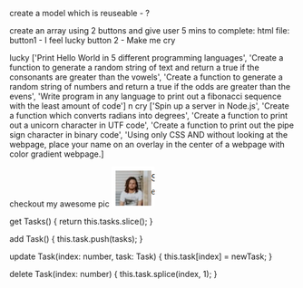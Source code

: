 create a model which is reuseable - ?

create an array using 2 buttons and give user 5 mins to complete:
html file:
button1 - I feel lucky    button 2 - Make me cry

lucky ['Print Hello World in 5 different programming languages', 'Create a function to generate a random string of text and return a true if the consonants are greater than the vowels', 'Create a function to generate a random string of numbers and return a true if the odds are greater than the evens', 'Write program in any language to print out a fibonacci sequence with the least amount of code']
n
cry ['Spin up a server in Node.js', 'Create a function which converts radians into degrees', 'Create a function to print out a unicorn character in UTF code', 'Create a function to print out the pipe sign character in binary code', 'Using only CSS AND without looking at the webpage, place your name on an overlay in the center of a webpage with color gradient webpage.]

checkout my awesome pic
![Alt text](image.png)

get Tasks() {
  return this.tasks.slice();
}

add Task() {
  this.task.push(tasks);
}

update Task(index: number, task: Task) {
  this.task[index] = newTask;
}

delete Task(index: number) {
  this.task.splice(index, 1);
}


